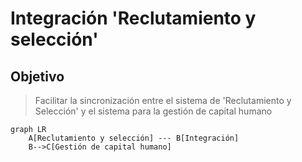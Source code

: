 # Integración 'Reclutamiento y selección'

## Objetivo
> Facilitar la sincronización entre el sistema de 'Reclutamiento y Selección' y el sistema para la gestión de capital humano


```mermaid
graph LR
    A[Reclutamiento y selección] --- B[Integración]
    B-->C[Gestión de capital humano]
```

